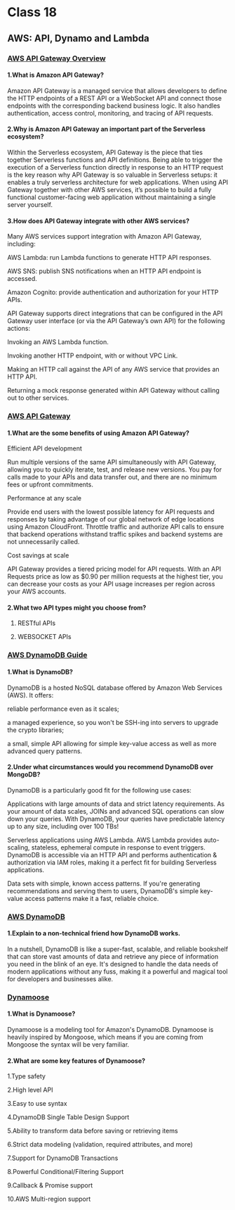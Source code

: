 # Class 18

## AWS: API, Dynamo and Lambda

### [AWS API Gateway Overview](https://www.serverless.com/amazon-api-gateway)

#### 1.What is Amazon API Gateway?

Amazon API Gateway is a managed service that allows developers to define the HTTP endpoints of a REST API or a WebSocket API and connect those endpoints with the corresponding backend business logic. It also handles authentication, access control, monitoring, and tracing of API requests.

#### 2.Why is Amazon API Gateway an important part of the Serverless ecosystem?

Within the Serverless ecosystem, API Gateway is the piece that ties together Serverless functions and API definitions. Being able to trigger the execution of a Serverless function directly in response to an HTTP request is the key reason why API Gateway is so valuable in Serverless setups: it enables a truly serverless architecture for web applications. When using API Gateway together with other AWS services, it’s possible to build a fully functional customer-facing web application without maintaining a single server yourself.

#### 3.How does API Gateway integrate with other AWS services?

Many AWS services support integration with Amazon API Gateway, including:

AWS Lambda: run Lambda functions to generate HTTP API responses.

AWS SNS: publish SNS notifications when an HTTP API endpoint is accessed.

Amazon Cognito: provide authentication and authorization for your HTTP APIs.

API Gateway supports direct integrations that can be configured in the API Gateway user interface (or via the API Gateway’s own API) for the following actions:

Invoking an AWS Lambda function.

Invoking another HTTP endpoint, with or without VPC Link.

Making an HTTP call against the API of any AWS service that provides an HTTP API.

Returning a mock response generated within API Gateway without calling out to other services.


### [AWS API Gateway](https://aws.amazon.com/api-gateway/)


#### 1.What are the some benefits of using Amazon API Gateway?

Efficient API development

Run multiple versions of the same API simultaneously with API Gateway, allowing you to quickly iterate, test, and release new versions. You pay for calls made to your APIs and data transfer out, and there are no minimum fees or upfront commitments.

Performance at any scale

Provide end users with the lowest possible latency for API requests and responses by taking advantage of our global network of edge locations using Amazon CloudFront. Throttle traffic and authorize API calls to ensure that backend operations withstand traffic spikes and backend systems are not unnecessarily called.

Cost savings at scale

API Gateway provides a tiered pricing model for API requests. With an API Requests price as low as $0.90 per million requests at the highest tier, you can decrease your costs as your API usage increases per region across your AWS accounts.

#### 2.What two API types might you choose from?

1. RESTful APIs

2. WEBSOCKET APIs



### [AWS DynamoDB Guide](https://www.dynamodbguide.com/what-is-dynamo-db/)

#### 1.What is DynamoDB?

DynamoDB is a hosted NoSQL database offered by Amazon Web Services (AWS). It offers:

reliable performance even as it scales;

a managed experience, so you won't be SSH-ing into servers to upgrade the crypto libraries;

a small, simple API allowing for simple key-value access as well as more advanced query patterns.

#### 2.Under what circumstances would you recommend DynamoDB over MongoDB?

DynamoDB is a particularly good fit for the following use cases:

Applications with large amounts of data and strict latency requirements. As your amount of data scales, JOINs and advanced SQL operations can slow down your queries. With DynamoDB, your queries have predictable latency up to any size, including over 100 TBs!

Serverless applications using AWS Lambda. AWS Lambda provides auto-scaling, stateless, ephemeral compute in response to event triggers. DynamoDB is accessible via an HTTP API and performs authentication & authorization via IAM roles, making it a perfect fit for building Serverless applications.

Data sets with simple, known access patterns. If you're generating recommendations and serving them to users, DynamoDB's simple key-value access patterns make it a fast, reliable choice.


### [AWS DynamoDB](https://aws.amazon.com/dynamodb/)


#### 1.Explain to a non-technical friend how DynamoDB works.

In a nutshell, DynamoDB is like a super-fast, scalable, and reliable bookshelf that can store vast amounts of data and retrieve any piece of information you need in the blink of an eye. It's designed to handle the data needs of modern applications without any fuss, making it a powerful and magical tool for developers and businesses alike.



### [Dynamoose](https://dynamoosejs.com/getting_started/Introduction)

#### 1.What is Dynamoose?

Dynamoose is a modeling tool for Amazon's DynamoDB. Dynamoose is heavily inspired by Mongoose, which means if you are coming from Mongoose the syntax will be very familiar.

#### 2.What are some key features of Dynamoose?

1.Type safety

2.High level API

3.Easy to use syntax

4.DynamoDB Single Table Design Support

5.Ability to transform data before saving or retrieving items

6.Strict data modeling (validation, required attributes, and more)

7.Support for DynamoDB Transactions

8.Powerful Conditional/Filtering Support

9.Callback & Promise support

10.AWS Multi-region support
